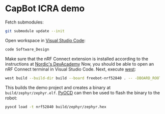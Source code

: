 # CapBot ICRA demo

Fetch submodules:
```sh
git submodule update --init
```
Open workspace in [Visual Studio Code](https://code.visualstudio.com/):
```sh
code Software_Design
```
Make sure that the nRF Connect extension is installed according to the instructions at [Nordic's DevAcademy](https://academy.nordicsemi.com/courses/nrf-connect-sdk-fundamentals/lessons/lesson-1-nrf-connect-sdk-introduction/topic/exercise-1-1/)
Now, you should be able to open an nRF Connect terminal in Visual Studio Code. 
Next, execute [west](https://docs.nordicsemi.com/bundle/ncs-latest/page/zephyr/develop/west/index.html):
```sh
west build --build-dir build --board freebot-nrf52840 . -- -DBOARD_ROOT=.
```
This builds the demo project and creates a binary at `build/zephyr/zephyr.elf`.
[PyOCD](https://pyocd.io/) can then be used to flash the binary to the robot:
```sh
pyocd load -t nrf52840 build/zephyr/zephyr.hex
```
